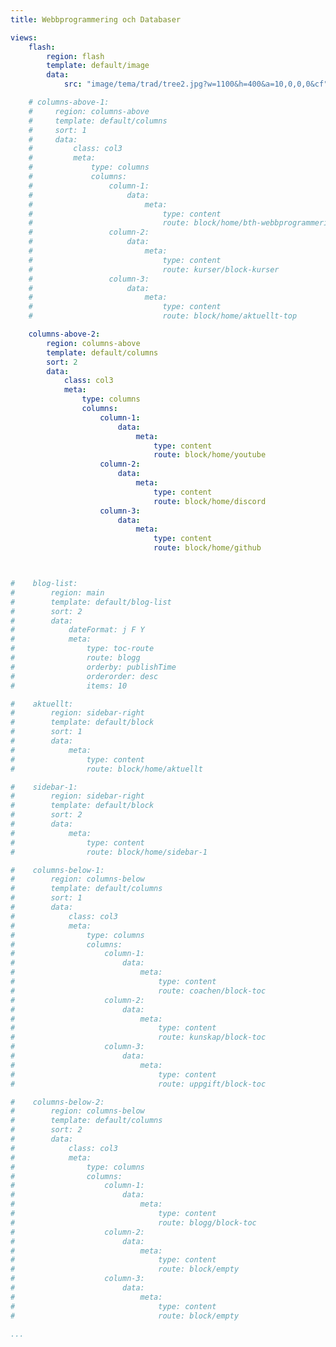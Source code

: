```yaml
---
title: Webbprogrammering och Databaser

views:
    flash:
        region: flash
        template: default/image
        data:
            src: "image/tema/trad/tree2.jpg?w=1100&h=400&a=10,0,0,0&cf"

    # columns-above-1:
    #     region: columns-above
    #     template: default/columns
    #     sort: 1
    #     data:
    #         class: col3
    #         meta:
    #             type: columns
    #             columns:
    #                 column-1:
    #                     data:
    #                         meta:
    #                             type: content
    #                             route: block/home/bth-webbprogrammering
    #                 column-2:
    #                     data:
    #                         meta:
    #                             type: content
    #                             route: kurser/block-kurser
    #                 column-3:
    #                     data:
    #                         meta:
    #                             type: content
    #                             route: block/home/aktuellt-top

    columns-above-2:
        region: columns-above
        template: default/columns
        sort: 2
        data:
            class: col3
            meta:
                type: columns
                columns:
                    column-1:
                        data:
                            meta:
                                type: content
                                route: block/home/youtube
                    column-2:
                        data:
                            meta:
                                type: content
                                route: block/home/discord
                    column-3:
                        data:
                            meta:
                                type: content
                                route: block/home/github



#    blog-list:
#        region: main
#        template: default/blog-list
#        sort: 2
#        data:
#            dateFormat: j F Y
#            meta:
#                type: toc-route
#                route: blogg
#                orderby: publishTime
#                orderorder: desc
#                items: 10

#    aktuellt:
#        region: sidebar-right
#        template: default/block
#        sort: 1
#        data:
#            meta:
#                type: content
#                route: block/home/aktuellt

#    sidebar-1:
#        region: sidebar-right
#        template: default/block
#        sort: 2
#        data:
#            meta:
#                type: content
#                route: block/home/sidebar-1

#    columns-below-1:
#        region: columns-below
#        template: default/columns
#        sort: 1
#        data:
#            class: col3
#            meta:
#                type: columns
#                columns:
#                    column-1:
#                        data:
#                            meta:
#                                type: content
#                                route: coachen/block-toc
#                    column-2:
#                        data:
#                            meta:
#                                type: content
#                                route: kunskap/block-toc
#                    column-3:
#                        data:
#                            meta:
#                                type: content
#                                route: uppgift/block-toc

#    columns-below-2:
#        region: columns-below
#        template: default/columns
#        sort: 2
#        data:
#            class: col3
#            meta:
#                type: columns
#                columns:
#                    column-1:
#                        data:
#                            meta:
#                                type: content
#                                route: blogg/block-toc
#                    column-2:
#                        data:
#                            meta:
#                                type: content
#                                route: block/empty
#                    column-3:
#                        data:
#                            meta:
#                                type: content
#                                route: block/empty

...
```

